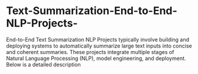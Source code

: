 # Text-Summarization-End-to-End-NLP-Projects-
End-to-End Text Summarization NLP Projects typically involve building and deploying systems to automatically summarize large text inputs into concise and coherent summaries. These projects integrate multiple stages of Natural Language Processing (NLP), model engineering, and deployment. Below is a detailed description
